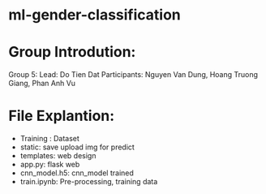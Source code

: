 # ml-gender-classification
# Group Introdution:
Group 5:
Lead: Do Tien Dat
Participants: Nguyen Van Dung, Hoang Truong Giang, Phan Anh Vu
# File Explantion:
- Training : Dataset
- static: save upload img for predict
- templates: web design
- app.py: flask web
- cnn_model.h5: cnn_model trained
- train.ipynb: Pre-processing, training data
